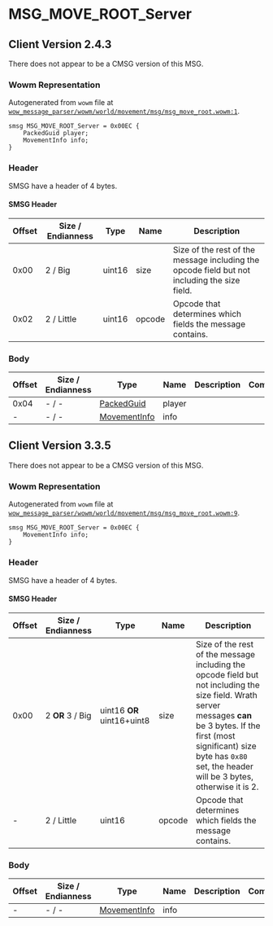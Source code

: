 # MSG_MOVE_ROOT_Server

## Client Version 2.4.3

There does not appear to be a CMSG version of this MSG.

### Wowm Representation

Autogenerated from `wowm` file at [`wow_message_parser/wowm/world/movement/msg/msg_move_root.wowm:1`](https://github.com/gtker/wow_messages/tree/main/wow_message_parser/wowm/world/movement/msg/msg_move_root.wowm#L1).
```rust,ignore
smsg MSG_MOVE_ROOT_Server = 0x00EC {
    PackedGuid player;
    MovementInfo info;
}
```
### Header

SMSG have a header of 4 bytes.

#### SMSG Header

| Offset | Size / Endianness | Type   | Name   | Description |
| ------ | ----------------- | ------ | ------ | ----------- |
| 0x00   | 2 / Big           | uint16 | size   | Size of the rest of the message including the opcode field but not including the size field.|
| 0x02   | 2 / Little        | uint16 | opcode | Opcode that determines which fields the message contains.|

### Body

| Offset | Size / Endianness | Type | Name | Description | Comment |
| ------ | ----------------- | ---- | ---- | ----------- | ------- |
| 0x04 | - / - | [PackedGuid](../types/packed-guid.md) | player |  |  |
| - | - / - | [MovementInfo](movementinfo.md) | info |  |  |

## Client Version 3.3.5

There does not appear to be a CMSG version of this MSG.

### Wowm Representation

Autogenerated from `wowm` file at [`wow_message_parser/wowm/world/movement/msg/msg_move_root.wowm:9`](https://github.com/gtker/wow_messages/tree/main/wow_message_parser/wowm/world/movement/msg/msg_move_root.wowm#L9).
```rust,ignore
smsg MSG_MOVE_ROOT_Server = 0x00EC {
    MovementInfo info;
}
```
### Header

SMSG have a header of 4 bytes.

#### SMSG Header

| Offset | Size / Endianness | Type   | Name   | Description |
| ------ | ----------------- | ------ | ------ | ----------- |
| 0x00   | 2 **OR** 3 / Big           | uint16 **OR** uint16+uint8 | size | Size of the rest of the message including the opcode field but not including the size field. Wrath server messages **can** be 3 bytes. If the first (most significant) size byte has `0x80` set, the header will be 3 bytes, otherwise it is 2.|
| -      | 2 / Little| uint16 | opcode | Opcode that determines which fields the message contains. |

### Body

| Offset | Size / Endianness | Type | Name | Description | Comment |
| ------ | ----------------- | ---- | ---- | ----------- | ------- |
| - | - / - | [MovementInfo](movementinfo.md) | info |  |  |

